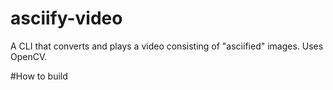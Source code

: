 # asciify-video
A CLI that converts and plays a video consisting of "asciified" images.
Uses OpenCV.

#How to build
